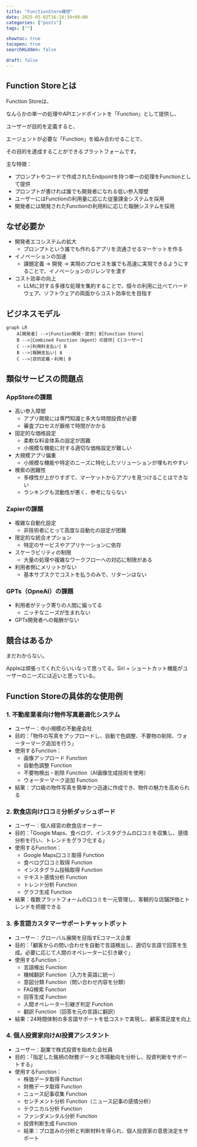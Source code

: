 ```yaml
---
title: "FunctionStore構想"
date: 2025-05-02T16:18:39+09:00
categories: ["posts"]
tags: [""]

showtoc: true
tocopen: true
searchHidden: false

draft: false
---
```


## Function Storeとは

Function Storeは、

なんらかの単一の処理やAPIエンドポイントを「Function」として提供し、

ユーザーが目的を定義すると、

エージェントが必要な「Function」を組み合わせることで、

その目的を達成することができるプラットフォームです。

主な特徴：

- プロンプトやコードで作成されたEndpointを持つ単一の処理をFunctionとして提供
- プロンプトが書ければ誰でも開発者になれる低い参入障壁
- ユーザーにはFunctionの利用量に応じた従量課金システムを採用
- 開発者には開発されたFunctionの利用料に応じた報酬システムを採用

## なぜ必要か

- 開発者エコシステムの拡大
  - プロンプトという誰でも作れるアプリを流通させるマーケットを作る
- イノベーションの加速
  - 課題定義 → 開発 → 実現のプロセスを誰でも高速に実現できるようにすることで、イノベーションのジレンマを潰す
- コスト効率の向上
  - LLMに対する多様な処理を集約することで、個々の利用に比べてハードウェア、ソフトウェアの両面からコスト効率化を目指す

## ビジネスモデル

```mermaid
graph LR
    A[開発者] -->|Function開発・提供| B[Function Store]
    B -->|Combined Function（Agent）の提供| C[ユーザー]
    C -->|利用料支払い| B
    B -->|報酬支払い| A
    C -->|目的定義・利用| B

```

## 類似サービスの問題点

### AppStoreの課題

- 高い参入障壁
  - アプリ開発には専門知識と多大な時間投資が必要
  - 審査プロセスが厳格で時間がかかる
- 固定的な価格設定
  - 柔軟な料金体系の設定が困難
  - 小規模な機能に対する適切な価格設定が難しい
- 大規模アプリ偏重
  - 小規模な機能や特定のニーズに特化したソリューションが埋もれやすい
- 検索の困難性
  - 多様性が上がりすぎて、マーケットからアプリを見つけることはできない
  - ランキングも流動性が悪く、参考にならない

### Zapierの課題

- 複雑な自動化設定
  - 非技術者にとって高度な自動化の設定が困難
- 限定的な統合オプション
  - 特定のサービスやアプリケーションに依存
- スケーラビリティの制限
  - 大量の処理や複雑なワークフローへの対応に制限がある
- 利用者側にメリットがない
  - 基本サブスクでコストを払うのみで、リターンはない

### GPTs（OpneAI）の課題

- 利用者がテック寄りの人間に偏ってる
  - ニッチなニーズが生まれない
- GPTs開発者への報酬がない

## 競合はあるか

まだわからない。

Appleは頑張ってくれたらいいなって思ってる。Siri + ショートカット機能がユーザーのニーズには近いと思っている。

## Function Storeの具体的な使用例

### 1. 不動産業者向け物件写真最適化システム

- ユーザー：中小規模の不動産会社
- 目的：「物件の写真をアップロードし、自動で色調整、不要物の削除、ウォーターマーク追加を行う」
- 使用するFunction：
  - 画像アップロード Function
  - 自動色調整 Function
  - 不要物検出・削除 Function（AI画像生成技術を使用）
  - ウォーターマーク追加 Function
- 結果：プロ級の物件写真を簡単かつ迅速に作成でき、物件の魅力を高められる

### 2. 飲食店向け口コミ分析ダッシュボード

- ユーザー：個人経営の飲食店オーナー
- 目的：「Google Maps、食べログ、インスタグラムの口コミを収集し、感情分析を行い、トレンドをグラフ化する」
- 使用するFunction：
  - Google Maps口コミ取得 Function
  - 食べログ口コミ取得 Function
  - インスタグラム投稿取得 Function
  - テキスト感情分析 Function
  - トレンド分析 Function
  - グラフ生成 Function
- 結果：複数プラットフォームの口コミを一元管理し、客観的な店舗評価とトレンドを把握できる

### 3. 多言語カスタマーサポートチャットボット

- ユーザー：グローバル展開を目指すEコマース企業
- 目的：「顧客からの問い合わせを自動で言語検出し、適切な言語で回答を生成。必要に応じて人間のオペレーターに引き継ぐ」
- 使用するFunction：
  - 言語検出 Function
  - 機械翻訳 Function（入力を英語に統一）
  - 意図分類 Function（問い合わせ内容を分類）
  - FAQ検索 Function
  - 回答生成 Function
  - 人間オペレーター引継ぎ判定 Function
  - 翻訳 Function（回答を元の言語に翻訳）
- 結果：24時間体制の多言語サポートを低コストで実現し、顧客満足度を向上

### 4. 個人投資家向けAI投資アシスタント

- ユーザー：副業で株式投資を始めた会社員
- 目的：「指定した銘柄の財務データと市場動向を分析し、投資判断をサポートする」
- 使用するFunction：
  - 株価データ取得 Function
  - 財務データ取得 Function
  - ニュース記事収集 Function
  - センチメント分析 Function（ニュース記事の感情分析）
  - テクニカル分析 Function
  - ファンダメンタル分析 Function
  - 投資判断生成 Function
  - 結果：プロ並みの分析と判断材料を得られ、個人投資家の意思決定をサポート
